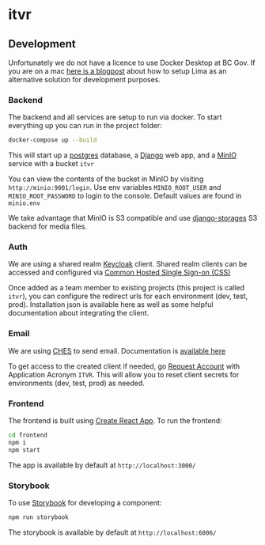 # itvr

## Development

Unfortunately we do not have a licence to use Docker Desktop at BC Gov. If you are on a mac [here is a blogpost](https://naomiaro.hashnode.dev/replacing-docker-desktop-with-lima-on-mac-os) about how to setup Lima as an alternative solution for development purposes.

### Backend
The backend and all services are setup to run via docker. To start everything up you can run in the project folder:

```sh
docker-compose up --build
```

This will start up a [postgres](https://www.postgresql.org/) database, a [Django](https://www.djangoproject.com/) web app, and a [MinIO](https://docs.min.io/docs/minio-quickstart-guide.html) service with a bucket `itvr`

You can view the contents of the bucket in MinIO by visiting `http://minio:9001/login`. Use env variables `MINIO_ROOT_USER` and `MINIO_ROOT_PASSWORD` to login to the console. Default values are found in `minio.env`

We take advantage that MinIO is S3 compatible and use [django-storages](https://django-storages.readthedocs.io/en/latest/backends/amazon-S3.html) S3 backend for media files.

### Auth
We are using a shared realm [Keycloak](https://www.keycloak.org/) client. Shared realm clients can be accessed and configured via [Common Hosted Single Sign-on (CSS)](https://bcgov.github.io/sso-requests)

Once added as a team member to existing projects (this project is called `itvr`), you can configure the redirect urls for each environment (dev, test, prod). Installation json is available here as well as some helpful documentation about integrating the client.

### Email
We are using [CHES](https://digital.gov.bc.ca/common-components/common-hosted-email-service) to send email. Documentation is [available here](https://getok.nrs.gov.bc.ca/app/documentation)

To get access to the created client if needed, go [Request Account](https://getok.nrs.gov.bc.ca/app/requestAccount) with Application Acronym `ITVR`. This will allow you to reset client secrets for environments (dev, test, prod) as needed.

### Frontend
The frontend is built using [Create React App](https://create-react-app.dev/). To run the frontend:

```sh
cd frontend
npm i
npm start
```

The app is available by default at `http://localhost:3000/`

### Storybook
To use [Storybook](https://storybook.js.org/) for developing a component:

```sh
npm run storybook
```

The storybook is available by default at `http://localhost:6006/`
